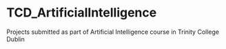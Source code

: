 # TCD_ArtificialIntelligence
Projects submitted as part of Artificial Intelligence course in Trinity College Dublin
